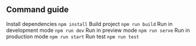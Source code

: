 ## Command guide

Install dependencies
`npm install`
Build project
`npm run build`
Run in development mode
`npm run dev`
Run in preview mode
`npm run serve`
Run in production mode
`npm run start`
Run test
`npm run test`
